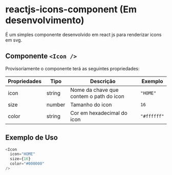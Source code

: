 # reactjs-icons-component (Em desenvolvimento)
É um simples componente desenvolvido em react js para renderizar icons em svg.

## Componente `<Icon />`
Provisoriamente o componente terá as seguintes propriedades:

| Propriedades | Tipo   | Descrição                          | Exemplo   |
|--------------|--------|------------------------------------|-----------|
| icon         | string | Nome da chave que contem o path do icon | `"HOME"`          |
| size         | number | Tamanho do icon                    | `16`    |
| color        | string | Cor em hexadecimal do icon         | `"#ffffff"` |

## Exemplo de Uso

```js
<Icon
  icon="HOME"
  size={16}
  color="#000000"
/>
```
